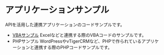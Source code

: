 # アプリケーションサンプル

APIを活用した連携アプリケーションのコードサンプルです。

* [VBAサンプル](./VBA_sample/index.md) Excelなどと連携する際のVBAコードのサンプルです。  
* PHPサンプル WordPressやvTigerCRMなど、PHPで作られているアプリケーションと連携する際のPHPコードサンプルです。
